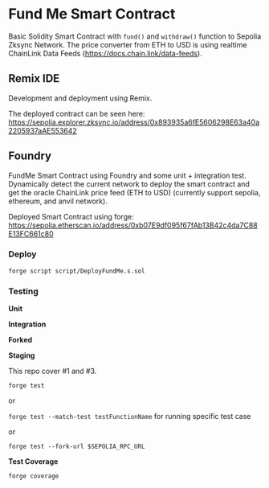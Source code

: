 # Fund Me Smart Contract

Basic Solidity Smart Contract with ```fund()``` and ```withdraw()``` function to Sepolia Zksync Network. The price converter from ETH to USD is using realtime ChainLink Data Feeds (https://docs.chain.link/data-feeds).

## Remix IDE ##

Development and deployment using Remix.

The deployed contract can be seen here: https://sepolia.explorer.zksync.io/address/0x893935a6fE5606298E63a40a2205937aAE553642

## Foundry ##

FundMe Smart Contract using Foundry and some unit + integration test. Dynamically detect the current network to deploy the smart contract and get the oracle ChainLink price feed (ETH to USD) (currently support sepolia, ethereum, and anvil network).

Deployed Smart Contract using forge: https://sepolia.etherscan.io/address/0xb07E9df095f67fAb13B42c4da7C88E13FC661c80

### Deploy ###

```forge script script/DeployFundMe.s.sol```

### Testing ###

<b>

Unit

Integration

Forked

Staging
</b>

This repo cover #1 and #3.

```forge test```

or

```forge test --match-test testFunctionName``` for running specific test case 

or

```forge test --fork-url $SEPOLIA_RPC_URL```

<b>Test Coverage</b>

```forge coverage```